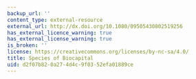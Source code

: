 ```yaml
---
backup_url: ''
content_type: external-resource
external_url: http://dx.doi.org/10.1080/09505430802519256
has_external_licence_warning: true
has_external_license_warning: true
is_broken: ''
license: https://creativecommons.org/licenses/by-nc-sa/4.0/
title: Species of Biocapital
uid: d2f07b82-0a27-4d4c-9f03-52efa01889ce
---
```

